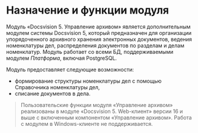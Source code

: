 # Назначение и функции модуля

Модуль «Docsvision 5. Управление архивом» является дополнительным модулем системы Docsvision 5, который предназначен для организации упорядоченного архивного хранения электронных документов, ведения номенклатуры дел, распределения документов по разделам и делам номенклатур. Модуль работает со всеми БД, поддерживаемыми модулем *Платформа*, включая PostgreSQL.

Модуль предоставляет следующие возможности:

- формирование структуры номенклатуры дел с помощью Справочника номенклатуры дел,
- списание документов в дела. 

> Пользовательские функции модуля «Управление архивом» реализованы в модуле «Docsvision 5. Web-клиент» версии 16 и выше с включенным компонентом «Управление архивом». Работа с модулем в Windows-клиенте не поддерживается.

